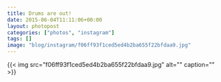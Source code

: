 ```yaml
---
title: Drums are out!
date: 2015-06-04T11:11:06+00:00
layout: photopost
categories: ["photos", "instagram"]
tags: []
image: "blog/instagram/f06ff93f1ced5ed4b2ba655f22bfdaa9.jpg"
---
```


{{< img src="f06ff93f1ced5ed4b2ba655f22bfdaa9.jpg" alt="" caption="" >}}



